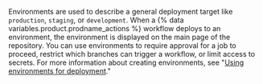 Environments are used to describe a general deployment target like `production`, `staging`, or `development`. When a {% data variables.product.prodname_actions %} workflow deploys to an environment, the environment is displayed on the main page of the repository. You can use environments to require approval for a job to proceed, restrict which branches can trigger a workflow, or limit access to secrets. For more information about creating environments, see "[Using environments for deployment](/actions/deployment/using-environments-for-deployment)."
